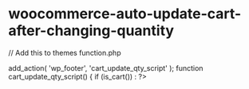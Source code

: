 # woocommerce-auto-update-cart-after-changing-quantity
// Add this to themes function.php

add_action( 'wp_footer', 'cart_update_qty_script' );
function cart_update_qty_script() {
  if (is_cart()) :
   ?>
    <script>
        jQuery('div.woocommerce').on('change', '.qty', function(){
           jQuery("[name='update_cart']").removeAttr('disabled');
           jQuery("[name='update_cart']").trigger("click"); 
        });
   </script>
<?php
endif;
}
